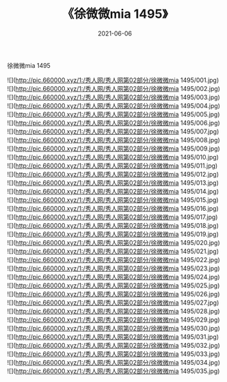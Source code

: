 ﻿---
layout: post
title:  《徐微微mia 1495》
date:   2021-06-06
img: http://pic.660000.xyz/1:/秀人网/秀人网第02部分/徐微微mia 1495/000.jpg
categories: [美女, 清纯, 唯美]
---

徐微微mia 1495

  ![](http://pic.660000.xyz/1:/秀人网/秀人网第02部分/徐微微mia 1495/001.jpg) <br> ![](http://pic.660000.xyz/1:/秀人网/秀人网第02部分/徐微微mia 1495/002.jpg) <br> ![](http://pic.660000.xyz/1:/秀人网/秀人网第02部分/徐微微mia 1495/003.jpg) <br> ![](http://pic.660000.xyz/1:/秀人网/秀人网第02部分/徐微微mia 1495/004.jpg) <br> ![](http://pic.660000.xyz/1:/秀人网/秀人网第02部分/徐微微mia 1495/005.jpg) <br> ![](http://pic.660000.xyz/1:/秀人网/秀人网第02部分/徐微微mia 1495/006.jpg) <br> ![](http://pic.660000.xyz/1:/秀人网/秀人网第02部分/徐微微mia 1495/007.jpg) <br> ![](http://pic.660000.xyz/1:/秀人网/秀人网第02部分/徐微微mia 1495/008.jpg) <br> ![](http://pic.660000.xyz/1:/秀人网/秀人网第02部分/徐微微mia 1495/009.jpg) <br> ![](http://pic.660000.xyz/1:/秀人网/秀人网第02部分/徐微微mia 1495/010.jpg) <br> ![](http://pic.660000.xyz/1:/秀人网/秀人网第02部分/徐微微mia 1495/011.jpg) <br> ![](http://pic.660000.xyz/1:/秀人网/秀人网第02部分/徐微微mia 1495/012.jpg) <br> ![](http://pic.660000.xyz/1:/秀人网/秀人网第02部分/徐微微mia 1495/013.jpg) <br> ![](http://pic.660000.xyz/1:/秀人网/秀人网第02部分/徐微微mia 1495/014.jpg) <br> ![](http://pic.660000.xyz/1:/秀人网/秀人网第02部分/徐微微mia 1495/015.jpg) <br> ![](http://pic.660000.xyz/1:/秀人网/秀人网第02部分/徐微微mia 1495/016.jpg) <br> ![](http://pic.660000.xyz/1:/秀人网/秀人网第02部分/徐微微mia 1495/017.jpg) <br> ![](http://pic.660000.xyz/1:/秀人网/秀人网第02部分/徐微微mia 1495/018.jpg) <br> ![](http://pic.660000.xyz/1:/秀人网/秀人网第02部分/徐微微mia 1495/019.jpg) <br> ![](http://pic.660000.xyz/1:/秀人网/秀人网第02部分/徐微微mia 1495/020.jpg) <br> ![](http://pic.660000.xyz/1:/秀人网/秀人网第02部分/徐微微mia 1495/021.jpg) <br> ![](http://pic.660000.xyz/1:/秀人网/秀人网第02部分/徐微微mia 1495/022.jpg) <br> ![](http://pic.660000.xyz/1:/秀人网/秀人网第02部分/徐微微mia 1495/023.jpg) <br> ![](http://pic.660000.xyz/1:/秀人网/秀人网第02部分/徐微微mia 1495/024.jpg) <br> ![](http://pic.660000.xyz/1:/秀人网/秀人网第02部分/徐微微mia 1495/025.jpg) <br> ![](http://pic.660000.xyz/1:/秀人网/秀人网第02部分/徐微微mia 1495/026.jpg) <br> ![](http://pic.660000.xyz/1:/秀人网/秀人网第02部分/徐微微mia 1495/027.jpg) <br> ![](http://pic.660000.xyz/1:/秀人网/秀人网第02部分/徐微微mia 1495/028.jpg) <br> ![](http://pic.660000.xyz/1:/秀人网/秀人网第02部分/徐微微mia 1495/029.jpg) <br> ![](http://pic.660000.xyz/1:/秀人网/秀人网第02部分/徐微微mia 1495/030.jpg) <br> ![](http://pic.660000.xyz/1:/秀人网/秀人网第02部分/徐微微mia 1495/031.jpg) <br> ![](http://pic.660000.xyz/1:/秀人网/秀人网第02部分/徐微微mia 1495/032.jpg) <br> ![](http://pic.660000.xyz/1:/秀人网/秀人网第02部分/徐微微mia 1495/033.jpg) <br> ![](http://pic.660000.xyz/1:/秀人网/秀人网第02部分/徐微微mia 1495/034.jpg) <br> ![](http://pic.660000.xyz/1:/秀人网/秀人网第02部分/徐微微mia 1495/035.jpg) <br>
